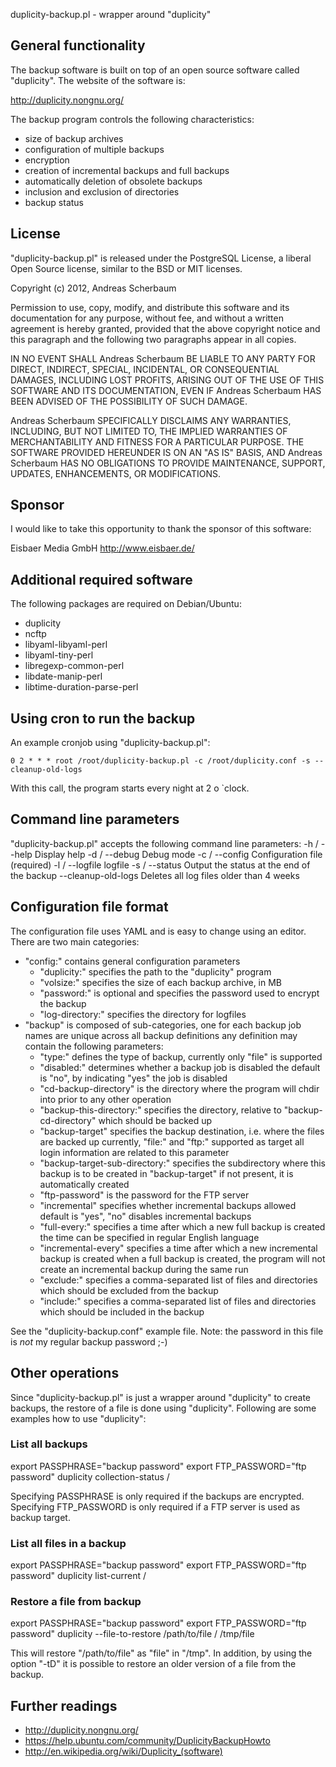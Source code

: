 duplicity-backup.pl - wrapper around "duplicity"



## General functionality

The backup software is built on top of an open source software
called "duplicity". The website of the software is:

http://duplicity.nongnu.org/

The backup program controls the following characteristics: 
* size of backup archives
* configuration of multiple backups
* encryption
* creation of incremental backups and full backups
* automatically deletion of obsolete backups
* inclusion and exclusion of directories
* backup status



## License

"duplicity-backup.pl" is released under the PostgreSQL License,
a liberal Open Source license, similar to the BSD or MIT
licenses.


Copyright (c) 2012, Andreas Scherbaum

Permission to use, copy, modify, and distribute this software
and its documentation for any purpose, without fee, and without
a written agreement is hereby granted, provided that the above
copyright notice and this paragraph and the following two paragraphs
appear in all copies.

IN NO EVENT SHALL Andreas Scherbaum BE LIABLE TO ANY PARTY FOR
DIRECT, INDIRECT, SPECIAL, INCIDENTAL, OR CONSEQUENTIAL DAMAGES,
INCLUDING LOST PROFITS, ARISING OUT OF THE USE OF THIS SOFTWARE
AND ITS DOCUMENTATION, EVEN IF Andreas Scherbaum HAS BEEN ADVISED
OF THE POSSIBILITY OF SUCH DAMAGE.

Andreas Scherbaum SPECIFICALLY DISCLAIMS ANY WARRANTIES, INCLUDING,
BUT NOT LIMITED TO, THE IMPLIED WARRANTIES OF MERCHANTABILITY
AND FITNESS FOR A PARTICULAR PURPOSE. THE SOFTWARE PROVIDED
HEREUNDER IS ON AN "AS IS" BASIS, AND Andreas Scherbaum HAS
NO OBLIGATIONS TO PROVIDE MAINTENANCE, SUPPORT, UPDATES,
ENHANCEMENTS, OR MODIFICATIONS.



## Sponsor

I would like to take this opportunity to thank the sponsor of
this software:

Eisbaer Media GmbH
http://www.eisbaer.de/



## Additional required software

The following packages are required on Debian/Ubuntu:

* duplicity
* ncftp
* libyaml-libyaml-perl
* libyaml-tiny-perl
* libregexp-common-perl
* libdate-manip-perl
* libtime-duration-parse-perl



## Using cron to run the backup

An example cronjob using "duplicity-backup.pl":

```
0 2 * * * root /root/duplicity-backup.pl -c /root/duplicity.conf -s --cleanup-old-logs
```

With this call, the program starts every night at 2 o `clock.



## Command line parameters

"duplicity-backup.pl" accepts the following command line parameters:
-h / --help		Display help
-d / --debug		Debug mode
-c / --config		Configuration file (required)
-l / --logfile		logfile
-s / --status		Output the status at the end of the backup
--cleanup-old-logs	Deletes all log files older than 4 weeks



## Configuration file format

The configuration file uses YAML and is easy to change using
an editor. There are two main categories:

- "config:" contains general configuration parameters
  - "duplicity:" specifies the path to the "duplicity" program
  - "volsize:" specifies the size of each backup archive, in MB
  - "password:" is optional and specifies the password used to encrypt the backup
  - "log-directory:" specifies the directory for logfiles
- "backup" is composed of sub-categories, one for each backup job
  names are unique across all backup definitions
  any definition may contain the following parameters:
  - "type:" defines the type of backup, currently only "file" is supported
  - "disabled:" determines whether a backup job is disabled
    the default is "no", by indicating "yes" the job is disabled
  - "cd-backup-directory" is the directory where the program will
    chdir into prior to any other operation
  - "backup-this-directory:" specifies the directory, relative
    to "backup-cd-directory" which should be backed up
  - "backup-target" specifies the backup destination, i.e. where
    the files are backed up
    currently, "file:" and "ftp:" supported as target
    all login information are related to this parameter
  - "backup-target-sub-directory:" specifies the subdirectory
    where this backup is to be created in "backup-target"
    if not present, it is automatically created
  - "ftp-password" is the password for the FTP server
  - "incremental" specifies whether incremental backups allowed
    default is "yes", "no" disables incremental backups
  - "full-every:" specifies a time after which a new full
    backup is created
    the time can be specified in regular English language
  - "incremental-every" specifies a time after which a new
    incremental backup is created
    when a full backup is created, the program will not create
    an incremental backup during the same run
  - "exclude:" specifies a comma-separated list of files and
    directories which should be excluded from the backup
  - "include:" specifies a comma-separated list of files and
    directories which should be included in the backup

See the "duplicity-backup.conf" example file.
Note: the password in this file is *not* my regular backup password ;-)


## Other operations

Since "duplicity-backup.pl" is just a wrapper around "duplicity"
to create backups, the restore of a file is done using "duplicity".
Following are some examples how to use "duplicity":


### List all backups

export PASSPHRASE="backup password"
export FTP_PASSWORD="ftp password"
duplicity collection-status <backup-target>/<backup-target-sub-directory>

Specifying PASSPHRASE is only required if the backups are encrypted.
Specifying FTP_PASSWORD is only required if a FTP server is
used as backup target.


### List all files in a backup

export PASSPHRASE="backup password"
export FTP_PASSWORD="ftp password"
duplicity list-current <backup-target>/<backup-target-sub-directory>


### Restore a file from backup

export PASSPHRASE="backup password"
export FTP_PASSWORD="ftp password"
duplicity --file-to-restore /path/to/file <backup-target>/<backup-target-sub-directory> /tmp/file

This will restore "/path/to/file" as "file" in "/tmp". In addition,
by using the option "-t<number days>D" it is possible to restore
an older version of a file from the backup.



## Further readings


* http://duplicity.nongnu.org/
* https://help.ubuntu.com/community/DuplicityBackupHowto
* http://en.wikipedia.org/wiki/Duplicity_(software)
